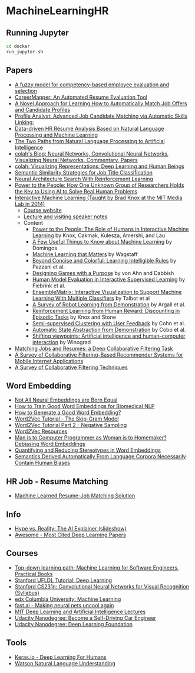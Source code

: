 # MachineLearningHR

## Running Jupyter

```bash
cd docker
run_jupyter.sh
```

## Papers

-  [A fuzzy model for competency-based employee evaluation and selection](http://fulltext.study/download/1135815.pdf)
-  [CareerMapper: An Automated Resume Evaluation Tool](https://arxiv.org/pdf/1611.05339.pdf)
-  [A Novel Approach for Learning How to Automatically Match Job Offers and Candidate Profiles](https://arxiv.org/pdf/1611.04931.pdf)
-  [Profile Analyst: Advanced Job Candidate Matching via Automatic Skills Linking:](https://arxiv.org/pdf/1608.06379.pdf)
-  [Data-driven HR Résumé Analysis Based on Natural Language Processing and Machine Learning](https://arxiv.org/pdf/1606.05611.pdf)
-  [The Two Paths from Natural Language Processing to Artificial Intelligence](https://medium.com/intuitionmachine/the-two-paths-from-natural-language-processing-to-artificial-intelligence-d5384ddbfc18#.d2l00ld9z)
-  [colah's Blog: Neural Networks, Convolutional Neural Networks, Visualizing Neural Networks, Commentary, Papers](http://colah.github.io)
-  [colah: Visualizing Representations: Deep Learning and Human Beings](http://colah.github.io/posts/2015-01-Visualizing-Representations/)
-  [Semantic Similarity Strategies for Job Title Classification](https://arxiv.org/pdf/1609.06268.pdf)
-  [Neural Architecture Search With Reinforcement Learning](https://arxiv.org/pdf/1611.01578v1.pdf)
-  [Power to the People: How One Unknown Group of Researchers Holds the Key to Using AI to Solve Real Human Problems](https://medium.com/@atduskgreg/power-to-the-people-how-one-unknown-group-of-researchers-holds-the-key-to-using-ai-to-solve-real-cc9e75b1f334#.g2ceq0qtc)
-  [Interactive Machine Learning (Taught by Brad Knox at the MIT Media Lab in 2014)](https://gist.github.com/atduskgreg/22a13a9e2b66e7dde34bd687f39d29d9)
    -  [Course website](http://iml.media.mit.edu/schedule/)
    -  [Lecture and visiting speaker notes](https://piazza.com/mit/fall2013/mass62/resources)
    -  Content
        -  [Power to the People: The Role of Humans in Interactive Machine Learning](http://bradknox.net/public/papers/AIMagazine2015-IML.pdf) by Knox, Cakmak, Kulesza, Amershi, and Lau
        -  [A Few Useful Things to Know about Machine Learning](http://homes.cs.washington.edu/~pedrod/papers/cacm12.pdf) by Domingos
        -  [Machine Learning that Matters](http://teamcore.usc.edu/WeeklySeminar/Aug31.pdf) by Wagstaff
        -  [Beyond Concise and Colorful: Learning Intelligible Rules](http://www.ics.uci.edu/~pazzani/Publications/KDD97.pdf) by Pazzani et al.
        -  [Designing Games with a Purpose](https://www.cs.cmu.edu/~biglou/GWAP_CACM.pdf) by von Ahn and Dabbish
        -  [Human Model Evaluation in Interactive Supervised Learning](http://www.cs.princeton.edu/~fiebrink/publications/FiebrinkCookTrueman_CHI2011.pdf) by Fiebrink et al.
        -  [EnsembleMatrix: Interactive Visualization to Support Machine Learning With Multiple Classifiers](http://vis.stanford.edu/files/2009-EnsembleMatrix-CHI.pdf) by Talbot et al
        -  [A Survey of Robot Learning from Demonstration](http://www.cs.cmu.edu/~mmv/papers/09ras-survey.pdf) by Argall et al.
        -  [Reinforcement Learning from Human Reward: Discounting in Episodic Tasks](http://www.cs.utexas.edu/~ai-lab/pubs/ROMAN12-knox.pdf) by Knox and Stone
        -  [Semi-supervised Clustering with User Feedback](https://people.cs.umass.edu/~mccallum/papers/semisup-aaai2000s.ps) by Cohn et al.
        -  [Automatic State Abstraction from Demonstration](http://ijcai.org/Proceedings/11/Papers/211.pdf) by Cobo et al.
        -  [Shifting viewpoints: Artificial intelligence and human–computer interaction](https://hci.stanford.edu/winograd/papers/ai-hci.pdf) by Winograd
-  [Matching Jobs and Resumes: a Deep Collaborative Filtering Task](https://hal.inria.fr/hal-01378589/file/gcai_schmitt.pdf)
-  [A Survey of Collaborative Filtering-Based Recommender Systems for Mobile Internet Applications](http://ieeexplore.ieee.org/stamp/stamp.jsp?arnumber=7479487)
-  [A Survey of Collaborative Filtering Techniques](https://ieeexplore.ieee.org/abstract/document/8068603)

## Word Embedding

-  [Not All Neural Embeddings are Born Equal](https://arxiv.org/pdf/1410.0718.pdf)
-  [How to Train Good Word Embeddings for Biomedical NLP](http://aclweb.org/anthology/W/W16/W16-2922.pdf)
-  [How to Generate a Good Word Embedding?](https://arxiv.org/pdf/1507.05523.pdf)
-  [Word2Vec Tutorial - The Skip-Gram Model](http://mccormickml.com/2016/04/19/word2vec-tutorial-the-skip-gram-model/)
-  [Word2Vec Tutorial Part 2 - Negative Sampling](http://mccormickml.com/2017/01/11/word2vec-tutorial-part-2-negative-sampling/)
-  [Word2Vec Resources](http://mccormickml.com/2016/04/27/word2vec-resources/)
-  [Man is to Computer Programmer as Woman is to Homemaker? Debiasing Word Embeddings](https://arxiv.org/pdf/1607.06520.pdf)
-  [Quantifying and Reducing Stereotypes in Word Embeddings](https://arxiv.org/pdf/1606.06121.pdf)
-  [Semantics Derived Automatically From Language Corpora Necessarily Contain Human Biases](https://arxiv.org/pdf/1608.07187.pdf)

## HR Job - Resume Matching

-  [Machine Learned Resume-Job Matching Solution](https://pdfs.semanticscholar.org/4662/d5e27d2a82d4cc8e5101658db933b78d3ae8.pdf)

## Info

-  [Hype vs. Reality: The AI Explainer (slideshow)](https://www.slideshare.net/mobile/LuminaryLabs/hype-vs-reality-the-ai-explainer)
-  [Awesome - Most Cited Deep Learning Papers](https://github.com/terryum/awesome-deep-learning-papers/blob/master/README.md)

## Courses

-  [Top-down learning path: Machine Learning for Software Engineers, Practical Books](https://github.com/ZuzooVn/machine-learning-for-software-engineers#practical-books)
-  [Stanford UFLDL Tutorial: Deep Learning](http://ufldl.stanford.edu/tutorial/)
-  [Stanford CS231n: Convolutional Neural Networks for Visual Recognition (Syllabus)](http://cs231n.stanford.edu/syllabus.html)
-  [edx Columbia University: Machine Learning](https://www.edx.org/course/machine-learning-columbiax-csmm-102x)
-  [fast.ai - Making neural nets uncool again](http://www.fast.ai)
-  [MIT Deep Learning and Artificial Intelligence Lectures](https://deeplearning.mit.edu/)
-  [Udacity Nanodegree: Become a Self-Driving Car Engineer](https://www.udacity.com/course/self-driving-car-engineer-nanodegree--nd013)
-  [Udacity Nanodegree: Deep Learning Foundation](https://www.udacity.com/course/deep-learning-nanodegree-foundation--nd101)

## Tools

-  [Keras.io - Deep Learning For Humans](https://keras.io)
-  [Watson Natural Language Understanding](https://www.ibm.com/cloud/watson-natural-language-understanding)

